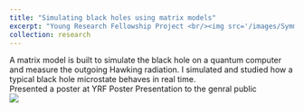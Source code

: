 ```yaml
---
title: "Simulating black holes using matrix models"
excerpt: "Young Research Fellowship Project <br/><img src='/images/SymmvsRadiusN=2;WP=15.png' width='80%' alt='SymmRadius'>"
collection: research
---
```

A matrix model is built to simulate the black hole on a
quantum computer and measure the outgoing Hawking radiation. I simulated and studied how a typical black hole
microstate behaves in real time. 
<br/>
Presented a poster at YRF Poster Presentation to the genral public
<br/>
<img src='/images/YRF_talk.JPG'>
